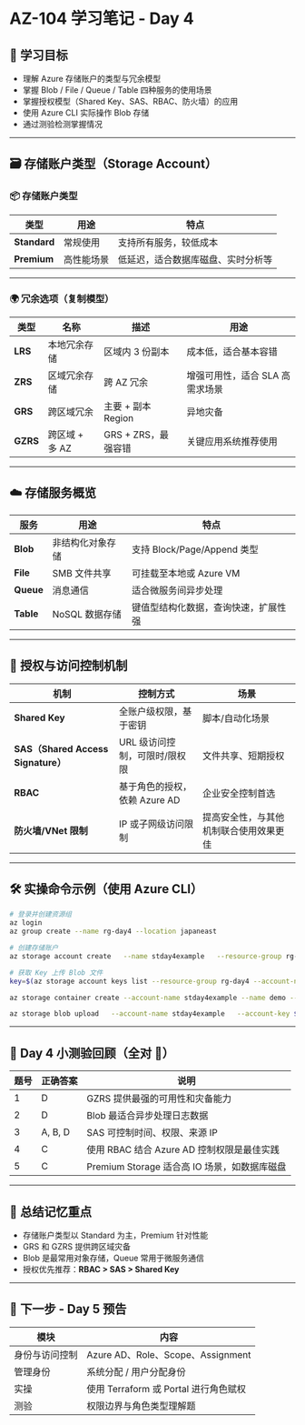 
# AZ-104 学习笔记 - Day 4

## 🎯 学习目标
- 理解 Azure 存储账户的类型与冗余模型
- 掌握 Blob / File / Queue / Table 四种服务的使用场景
- 掌握授权模型（Shared Key、SAS、RBAC、防火墙）的应用
- 使用 Azure CLI 实际操作 Blob 存储
- 通过测验检测掌握情况

---

## 🗃️ 存储账户类型（Storage Account）

### 📦 存储账户类型
| 类型 | 用途 | 特点 |
|------|------|------|
| **Standard** | 常规使用 | 支持所有服务，较低成本 |
| **Premium** | 高性能场景 | 低延迟，适合数据库磁盘、实时分析等 |

---

### 🌍 冗余选项（复制模型）
| 类型 | 名称 | 描述 | 用途 |
|------|------|------|------|
| **LRS** | 本地冗余存储 | 区域内 3 份副本 | 成本低，适合基本容错 |
| **ZRS** | 区域冗余存储 | 跨 AZ 冗余 | 增强可用性，适合 SLA 高需求场景 |
| **GRS** | 跨区域冗余 | 主要 + 副本 Region | 异地灾备 |
| **GZRS** | 跨区域 + 多 AZ | GRS + ZRS，最强容错 | 关键应用系统推荐使用 |

---

## ☁️ 存储服务概览

| 服务 | 用途 | 特点 |
|------|------|------|
| **Blob** | 非结构化对象存储 | 支持 Block/Page/Append 类型 |
| **File** | SMB 文件共享 | 可挂载至本地或 Azure VM |
| **Queue** | 消息通信 | 适合微服务间异步处理 |
| **Table** | NoSQL 数据存储 | 键值型结构化数据，查询快速，扩展性强 |

---

## 🔐 授权与访问控制机制

| 机制 | 控制方式 | 场景 |
|------|----------|------|
| **Shared Key** | 全账户级权限，基于密钥 | 脚本/自动化场景 |
| **SAS（Shared Access Signature）** | URL 级访问控制，可限时/限权限 | 文件共享、短期授权 |
| **RBAC** | 基于角色的授权，依赖 Azure AD | 企业安全控制首选 |
| **防火墙/VNet 限制** | IP 或子网级访问限制 | 提高安全性，与其他机制联合使用效果更佳 |

---

## 🛠️ 实操命令示例（使用 Azure CLI）

```bash
# 登录并创建资源组
az login
az group create --name rg-day4 --location japaneast

# 创建存储账户
az storage account create   --name stday4example   --resource-group rg-day4   --location japaneast   --sku Standard_LRS

# 获取 Key 上传 Blob 文件
key=$(az storage account keys list --resource-group rg-day4 --account-name stday4example --query [0].value -o tsv)

az storage container create --account-name stday4example --name demo --account-key $key

az storage blob upload   --account-name stday4example   --account-key $key   --container-name demo   --name test.txt   --file ./test.txt   --overwrite
```

---

## 🧪 Day 4 小测验回顾（全对 🎉）

| 题号 | 正确答案 | 说明 |
|------|-----------|------|
| 1 | D | GZRS 提供最强的可用性和灾备能力 |
| 2 | D | Blob 最适合异步处理日志数据 |
| 3 | A, B, D | SAS 可控制时间、权限、来源 IP |
| 4 | C | 使用 RBAC 结合 Azure AD 控制权限是最佳实践 |
| 5 | C | Premium Storage 适合高 IO 场景，如数据库磁盘 |

---

## 📌 总结记忆重点

- 存储账户类型以 Standard 为主，Premium 针对性能
- GRS 和 GZRS 提供跨区域灾备
- Blob 是最常用对象存储，Queue 常用于微服务通信
- 授权优先推荐：**RBAC > SAS > Shared Key**

---

## 📅 下一步 - Day 5 预告

| 模块 | 内容 |
|------|------|
| 身份与访问控制 | Azure AD、Role、Scope、Assignment |
| 管理身份 | 系统分配 / 用户分配身份 |
| 实操 | 使用 Terraform 或 Portal 进行角色赋权 |
| 测验 | 权限边界与角色类型理解题 |

